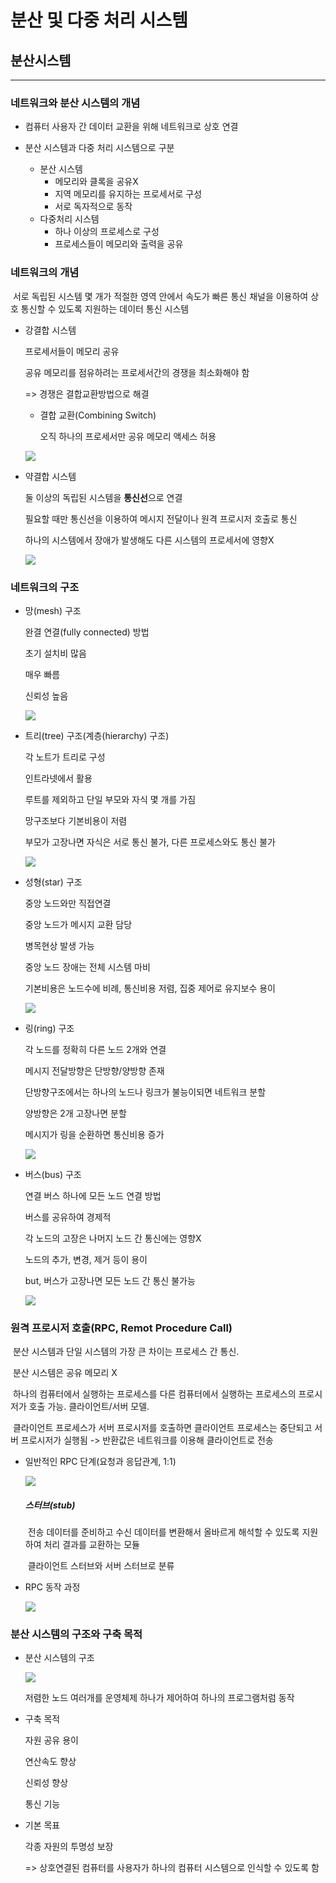 # 분산 및 다중 처리 시스템

## 분산시스템

________

### 네트워크와 분산 시스템의 개념

- 컴퓨터 사용자 간 데이터 교환을 위해 네트워크로 상호 연결

- 분산 시스템과 다중 처리 시스템으로 구분
  - 분산 시스템
    - 메모리와 클록을 공유X
    - 지역 메모리를 유지하는 프로세서로 구성
    - 서로 독자적으로 동작
  - 다중처리 시스템
    - 하나 이상의 프로세스로 구성
    - 프로세스들이 메모리와 출력을 공유

### 네트워크의 개념

​	서로 독립된 시스템 몇 개가 적절한 영역 안에서 속도가 빠른 통신 채널을 이용하여 상호 통신할 수 있도록 지원하는 데이터 통신 시스템

- 강결합 시스템

  프로세서들이 메모리 공유

  공유 메모리를 점유하려는 프로세서간의 경쟁을 최소화해야 함

   => 경쟁은 결합교환방법으로 해결

  - 결합 교환(Combining Switch)

    오직 하나의 프로세서만 공유 메모리 액세스 허용

  ![](../screenshots/강결합시스템.png)

- 약결합 시스템

  둘 이상의 독립된 시스템을 **통신선**으로 연결

  필요할 때만 통신선을 이용하여 메시지 전달이나 원격 프로시저 호출로 통신

  하나의 시스템에서 장애가 발생해도 다른 시스템의 프로세서에 영향X

  ![](../screenshots/약결합시스템.png)

### 네트워크의 구조

- 망(mesh) 구조

  완결 연결(fully connected) 방법

  초기 설치비 많음

  매우 빠름

  신뢰성 높음

  ![](../screenshots/완전연결네트워크.png)

- 트리(tree) 구조(계층(hierarchy) 구조)

  각 노트가 트리로 구성

  인트라넷에서 활용

  루트를 제외하고 단일 부모와 자식 몇 개를 가짐

  망구조보다 기본비용이 저렴

  부모가 고장나면 자식은 서로 통신 불가, 다른 프로세스와도 통신 불가

  ![](../screenshots/트리구조네트워크.png)

- 성형(star) 구조

  중앙 노드와만 직접연결

  중앙 노드가 메시지 교환 담당

  병목현상 발생 가능

  중앙 노드 장애는 전체 시스템 마비

  기본비용은 노드수에 비례, 통신비용 저렴, 집중 제어로 유지보수 용이

  ![](../screenshots/성형구조네트워크.png)

- 링(ring) 구조

  각 노드를 정확히 다른 노드 2개와 연결

  메시지 전달방향은 단방향/양방향 존재

  단방향구조에서는 하나의 노드나 링크가 불능이되면 네트워크 분할

  양방향은 2개 고장나면 분할

  메시지가 링을 순환하면 통신비용 증가

  ![](../screenshots/링구조네트워크.png)

- 버스(bus) 구조

  연결 버스 하나에 모든 노드 연결 방법

  버스를 공유하여 경제적

  각 노드의 고장은 나머지 노드 간 통신에는 영향X

  노드의 추가, 변경, 제거 등이 용이

  but, 버스가 고장나면 모든 노드 간 통신 불가능

  ![](../screenshots/버스구조네트워크.png)

### 원격 프로시저 호출(RPC, Remot Procedure Call)

​	분산 시스템과 단일 시스템의 가장 큰 차이는 프로세스 간 통신.

​	분산 시스템은 공유 메모리 X

​	하나의 컴퓨터에서 실행하는 프로세스를 다른 컴퓨터에서 실행하는 프로세스의 프로시저가 호출 가능. 클라이언트/서버 모델.

​	클라이언트 프로세스가 서버 프로시저를 호출하면 클라이언트 프로세스는 중단되고 서버 프로시저가 실행됨 -> 반환값은 네트워크를 이용해 클라이언트로 전송

- 일반적인 RPC 단계(요청과 응답관계, 1:1)

  ![](../screenshots/RPC.png)

  

  ##### 스터브(stub)

  ​	전송 데이터를 준비하고 수신 데이터를 변환해서 올바르게 해석할 수 있도록 지원하여 처리 결과를 교환하는 모듈

  ​	클라이언트 스터브와 서버 스터브로 분류

- RPC 동작 과정

  ![](../screenshots/RPC동작과정.png)

### 분산 시스템의 구조와 구축 목적

- 분산 시스템의 구조

  ![](../screenshots/분산시스템.png)

  저렴한 노드 여러개를 운영체제 하나가 제어하여 하나의 프로그램처럼 동작

- 구축 목적

  자원 공유 용이

  연산속도 향상

  신뢰성 향상

  통신 기능

- 기본 목표

  각종 자원의 투명성 보장

  => 상호연결된 컴퓨터를 사용자가 하나의 컴퓨터 시스템으로 인식할 수 있도록 함



## 